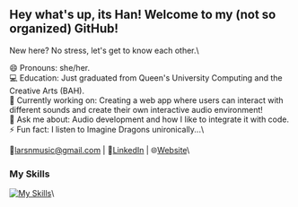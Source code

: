 ## Hey what's up, its Han! Welcome to my (not so organized) GitHub!

New here? No stress, let's get to know each other.\

😄 Pronouns: she/her.\
💻 Education: Just graduated from Queen's University Computing and the Creative Arts (BAH).\
🔭 Currently working on: Creating a web app where users can interact with different sounds and create their own interactive audio environment!\
💬 Ask me about: Audio development and how I like to integrate it with code.\
⚡ Fun fact: I listen to Imagine Dragons unironically...\\

📧[larsnmusic@gmail.com](mailto:larsnmusic@gmail.com) | 💼[LinkedIn](linkedin.com/in/hannahlars) | 🌐[Website](hannah-larsen.github.io)\\

### My Skills
[![My Skills](https://skillicons.dev/icons?i=js,react,html,css,python,java,c,chuck)](https://skillicons.dev)\
